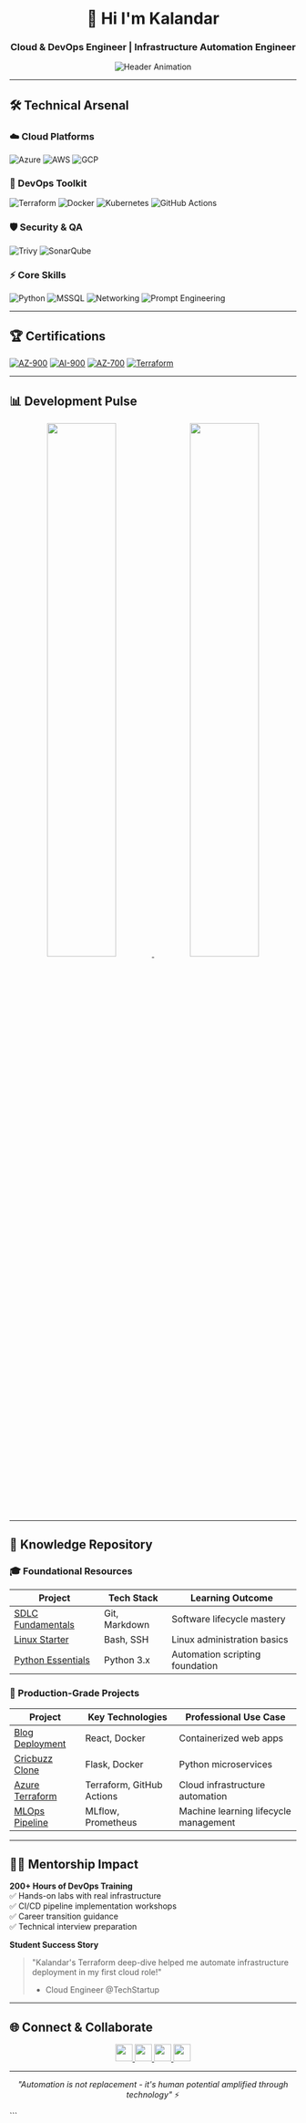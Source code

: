 
<h1 align="center">👋 Hi I'm  Kalandar</h1>
<h3 align="center">Cloud & DevOps Engineer | Infrastructure Automation Engineer</h3>

<div align="center">
  <img src="https://readme-typing-svg.demolab.com?font=Fira+Code&pause=1000&color=58A6FF¢er=true&vCenter=true&width=600&lines=Azure%2FAWS+Engineer;DevOps+Mentor;Infrastructure+as+Code+Specialist" alt="Header Animation">
</div>

---

## 🛠️ Technical Arsenal

### ☁️ Cloud Platforms
![Azure](https://img.shields.io/badge/Azure-Expert-0078D4?logo=microsoftazure)
![AWS](https://img.shields.io/badge/AWS-Pro-232F3E?logo=amazonaws)
![GCP](https://img.shields.io/badge/GCP-Intermediate-4285F4?logo=googlecloud)

### 🔧 DevOps Toolkit
![Terraform](https://img.shields.io/badge/Terraform-Certified-7B42BC?logo=terraform)
![Docker](https://img.shields.io/badge/Docker-Expert-2496ED?logo=docker)
![Kubernetes](https://img.shields.io/badge/AKS/GKE-326CE5?logo=kubernetes)
![GitHub Actions](https://img.shields.io/badge/GitHub_Actions-2088FF?logo=githubactions)

### 🛡️ Security & QA
![Trivy](https://img.shields.io/badge/Trivy-1904DA?logo=aqua-security)
![SonarQube](https://img.shields.io/badge/SonarQube-4E9BCD?logo=sonarqube)

### ⚡ Core Skills
![Python](https://img.shields.io/badge/Python_Scripting-3776AB?logo=python)
![MSSQL](https://img.shields.io/badge/MSSQL-CC2927?logo=microsoftsqlserver)
![Networking](https://img.shields.io/badge/Networking-Expert-0096D6)
![Prompt Engineering](https://img.shields.io/badge/Prompt_Engineering-FFD700)

---

## 🏆 Certifications
[![AZ-900](https://img.shields.io/badge/Microsoft_Azure_Fundamentals-0078D4?logo=microsoftazure)](https://learn.microsoft.com/en-us/users/shaikkalandar-4032/)
[![AI-900](https://img.shields.io/badge/Azure_AI_Fundamentals-0078D4?logo=microsoftazure)](https://learn.microsoft.com/en-us/users/shaikkalandar-4032/)
[![AZ-700](https://img.shields.io/badge/Azure_Network_Engineer-0078D4?logo=microsoftazure)](https://learn.microsoft.com/en-us/users/shaikkalandar-4032/)
[![Terraform](https://img.shields.io/badge/HashiCorp_Certified-7B42BC?logo=terraform)](https://www.credly.com/badges/1e3a3b9a-5b3a-4b3a-9b3a-5b3a4b3a9b3a)

---

## 📊 Development Pulse

<div align="center">
  <a href="https://git.io/streak-stats">
    <img src="https://streak-stats.demolab.com?user=kala-techies&theme=dark&border_radius=4.6" width="49%"/>
  </a>
  <img src="https://github-readme-stats.vercel.app/api?username=kala-techies&show_icons=true&theme=radical" width="49%">
</div>

---

## 🧠 Knowledge Repository

### 🎓 Foundational Resources
| Project | Tech Stack | Learning Outcome |
|---------|------------|------------------|
| [SDLC Fundamentals](https://github.com/kala-techies/sdlc-fundamentals) | Git, Markdown | Software lifecycle mastery |
| [Linux Starter](https://github.com/kala-techies/linuxStarter) | Bash, SSH | Linux administration basics |
| [Python Essentials](https://github.com/kala-techies/MLOPS/tree/main/Section03PythonEssentials) | Python 3.x | Automation scripting foundation |

### 🚀 Production-Grade Projects
| Project | Key Technologies | Professional Use Case |
|---------|------------------|-----------------------|
| [Blog Deployment](https://github.com/kala-techies/kalandar-blog) | React, Docker | Containerized web apps |
| [Cricbuzz Clone](https://github.com/kala-techies/cricbuzz_clone) | Flask, Docker | Python microservices |
| [Azure Terraform](https://github.com/kala-techies/azure-terraform-vm-deployment) | Terraform, GitHub Actions | Cloud infrastructure automation |
| [MLOps Pipeline](https://github.com/kala-techies/MLOPS) | MLflow, Prometheus | Machine learning lifecycle management |

---

## 🧑🏫 Mentorship Impact
**200+ Hours of DevOps Training**  
✅ Hands-on labs with real infrastructure  
✅ CI/CD pipeline implementation workshops  
✅ Career transition guidance  
✅ Technical interview preparation

**Student Success Story**  
> "Kalandar's Terraform deep-dive helped me automate infrastructure deployment in my first cloud role!"  
> - Cloud Engineer @TechStartup

---

## 🌐 Connect & Collaborate

<div align="center">
  <a href="https://www.linkedin.com/in/shaik-kalandar-b86208332">
    <img src="https://img.shields.io/badge/LinkedIn-Professional-0A66C2?logo=linkedin" height="30">
  </a>
  <a href="https://kala-techies.my.canva.site/">
    <img src="https://img.shields.io/badge/Portfolio-000000?logo=canva" height="30">
  </a>
  <a href="mailto:connectwithkala18@gmail.com">
    <img src="https://img.shields.io/badge/Email-D14836?logo=gmail" height="30">
  </a>
  <a href="https://staging2.topmate.io/kala/">
    <img src="https://img.shields.io/badge/Book_Session-Expert_Guidance-FF6B6B?logo=googlemeet" height="30">
  </a>
</div>

---

<p align="center">
  <em>"Automation is not replacement - it's human potential amplified through technology"</em> ⚡
</p>
```
